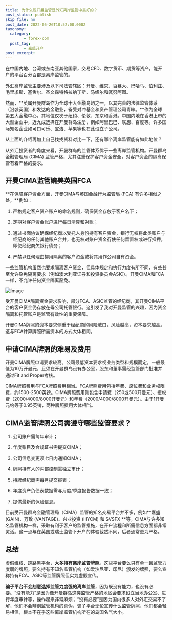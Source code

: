 ```yaml
---
title: 为什么说开曼监管是外汇离岸监管中最好的？
post_status: publish
skip_file: no
post_date: 2022-05-26T10:52:00.000Z
taxonomy:
  category:
        - forex-com
  post_tag:
        - 嘉盛开户
post_excerpt: 
---
```

在中国内地、台湾或东南亚其他国家，交易CFD、数字货币、期货等资产，能开户的平台百分百都是离岸监管的。

外汇离岸监管主要涉及以下司法管辖区：开曼、维京、百慕大、巴哈马、伯利兹、毛里求斯、塞舌尔、圣文森特格拉纳丁斯、马绍尔和瓦努阿图。

然而，**英属开曼群岛作为全球十大金融岛屿之一，以其完善的法律监管体系（沿袭英国）和发达的金融业，备受对冲基金和资产管理公司青睐。**作为全球第五大金融中心，其地位仅次于纽约、伦敦、东京和香港。中国内地在香港上市的大型企业中，近九成选择在开曼群岛注册，例如阿里巴巴、联想、百度等。许多国际知名企业如可口可乐、宝洁、苹果等也在此设立子公司。

从上面的介绍再加上自己找找资料对比一下，还有哪个离岸监管能有如此地位？

从外汇投资者的角度来看，开曼群岛的监管体系优于一些离岸监管机构。开曼群岛金融管理局 (CIMA) 监管严格，尤其注重保护客户资金安全，对客户资金的隔离保管有着严格的要求。

## 开曼CIMA监管媲美英国FCA

**在保障客户资金方面，开曼CIMA与英国金融行为监管局 (FCA) 有许多相似之处，**例如：

1. 严格规定客户资产账户的命名规则，确保资金存放于客户名下；

1. 定期对客户资金账户进行每日清算和对账；

1. 通过书面协议确保经纪商以受托人身份持有客户资金，银行无权将此类账户与经纪商的任何其他账户合并，也无权对账户资金行使任何留置权或进行扣押，即使经纪商欠银行债务；

1. 严禁以任何理由挪用隔离的客户资金或将其用作公司自有资金。

一些监管机构虽然也要求隔离客户资金，但具体规定和执行力度有所不同，有些甚至允许豁免隔离要求（例如澳大利亚证券和投资委员会ASIC）。开曼CIMA和FCA一样，不允许任何资金隔离豁免。

![Image](https://prod-files-secure.s3.us-west-2.amazonaws.com/39ed1227-6d7d-4570-be36-9ccd4a2c4241/bd849744-3fcb-4a37-8312-357962c8f065/image.png?X-Amz-Algorithm=AWS4-HMAC-SHA256&X-Amz-Content-Sha256=UNSIGNED-PAYLOAD&X-Amz-Credential=ASIAZI2LB4662SYU6KEW%2F20250520%2Fus-west-2%2Fs3%2Faws4_request&X-Amz-Date=20250520T041348Z&X-Amz-Expires=3600&X-Amz-Security-Token=IQoJb3JpZ2luX2VjEOT%2F%2F%2F%2F%2F%2F%2F%2F%2F%2FwEaCXVzLXdlc3QtMiJIMEYCIQDau9a5%2BR3UhN7OxP9YCtvItpvrka9F5OFh6%2BcH72vBeAIhAM83XYfap4oXI8lq%2FH8IvweeLiKLs%2Bep3GfUJG8JL1ZxKogECJ3%2F%2F%2F%2F%2F%2F%2F%2F%2F%2FwEQABoMNjM3NDIzMTgzODA1IgwXNz7EQVBkymK6hVoq3ANZIJRQllDLbj0O2bAI%2BkNi7ktAxmN3UdJbN%2BHsVHwC3SilObGTrfV72gN7YiPtvz8rSmMhPHOFOl1VlsNpY854fV1cExeLKWjTTyenRtNBUvD9gOCyMZPKPxItQ4d3ctxPre7SC1LZTa9t3kH5ZSL9YZATTIKmB%2FfQ2Ked17sr18vofBjxNVpm%2FQ9%2Bblje5HoIh2YVNoc2UYE2qFQwlMXoREhEq4qiv4ORo%2Fzq3SGUPxsAYbFChmHPmLrx%2BQuaSEm4BLGCIdJQ0qC79OvgqWv9oixrg8twmCyQJv%2FbMIoPZdEoxIq34OS6887HTTcJda%2BY7T4AkvNwF9gIMzyzjE0UD9ejw5%2FZ7tosyyWaaPcgPsbZG41Zw9SfW2JSDeoxB5Nsnf3VdjPZD6vA1lZ2ezV%2BA8O%2BMtIfvLNDk9%2FfFEFw5x9w5E8g4WmOyqZ1WB9lVRjNEYryxQI8xY8hXN69BMJPuHJ9wqEN9VjsCmjvYtKcdgN07AqwaMFzF1gu5A0qWka%2FlrSkN1WKqJMzWdU3xO5WbXUg72WuE5GEkF3LOtW%2FjyjydVzdPhUI6RdcqePNnXMAhRytlupKiOpShhTVWsVEe%2BS7X2A%2Bu0AAvIMPl732pytLpIVdi7Ry0TV3pDDF%2Ba%2FBBjqkASrxMO4E%2Bt6TtYvcqTbASpAiXHn%2BqyAWoqeB%2B95ex%2F8HneRVOxwgqQta6pwUmRXDXBIoBxNXfG8CoIJ3bXrcaiX3ww66q6fphZH49qsjMc%2BHekKjssY1qgKhoEIc45cYZSShizdiXAxU2fAGCmQ1dw07oDHwWLb4RhEaJMIrWlcmsMBLvDbVW8adE%2FsUPOkhWvzSWahmdEv2LcZ6YfNi5l6v%2B%2B0P&X-Amz-Signature=cceca8064678ac9cbb68ef1356776d6b94642a55342d5b3e724d9189b1386057&X-Amz-SignedHeaders=host&x-id=GetObject)

受开曼CIMA隔离资金要求影响，部分FCA、ASIC监管的经纪商，其开曼CIMA平台的客户资金仍存放在母公司托管银行。这引发了我对开曼监管的兴趣，因为资金隔离和托管账户是监管有效性的重要保障。

开曼CIMA牌照的资本要求侧重于经纪商的风险敞口，风险越高，资本要求越高。这与FCA计算牌照所需资本的方式大体相同。

## **申请CIMA牌照的难易及费用**

开曼CIMA牌照申请要求较高。公司最低资本要求视业务类型和规模而定，一般最低为10万开曼元，且须在开曼群岛设有办公室，股东和董事需经监管部门批准并通过Fit and Proper考核。

CIMA牌照费用与FCA牌照费用相当。FCA牌照费用包括年费、席位费和业务权限费，约1500-2500英镑。CIMA牌照费用则包含申请费（250或500开曼元）、授权费（2000/4000/8000开曼元）和年费（2000/4000/8000开曼元）。由于1开曼元约等于0.95英镑，两种牌照费用大体相当。

## CIMA监管牌照公司需遵守哪些监管要求？

1. 公司账户需每年审计；

1. 年度账目及合规证书需提交CIMA；

1. 公司信息变更须七日内通知CIMA；

1. 牌照持有人的内部控制需独立审计；

1. 持牌经纪商需每月提交报表；

1. 年度资产负债表数据需与月度/季度报告数据一致；

1. 提供最新的保险信息。

目前受开曼群岛金融管理局（CIMA）监管的知名交易平台并不多，例如**嘉盛 (GAIN)、万致 (VANTAGE)、兴业投资 (HYCM) 和 SVSFX **等。CIMA与许多知名监管机构一样，采取有利于客户的监管措施，在开户流程和所需信息方面都非常灵活。这一点与在英国或瑞士监管下开户的体验截然不同，后者通常更为严格。

## 总结

虚假维权、跑路黑平台，**大多持有离岸监管牌照**。这些平台要么只有单一且监管力度弱的牌照，要么持有不知名监管机构（如爱沙尼亚、印尼）颁发的牌照，要么宣称持有FCA、ASIC等监管牌照但实为虚假宣传。

**骗子平台不会刻意选择监管力度强的离岸监管**，因为既没有能力，也没有必要。“没有能力”是因为像开曼群岛这类监管严格的地区会要求设立当地办公室、进行年度审计等，操作起来非常麻烦；“没有必要”是因为国内很多人对外汇交易不了解，他们不会辨别监管机构的真伪，骗子平台无论宣传什么监管牌照，他们都会轻易相信，根本不在乎这些离岸监管机构所在的岛国名气大小。